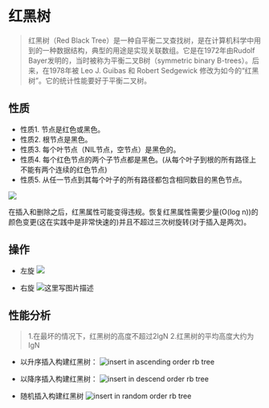 # 红黑树

>红黑树（Red Black Tree）是一种自平衡二叉查找树，是在计算机科学中用到的一种数据结构，典型的用途是实现关联数组。它是在1972年由Rudolf Bayer发明的，当时被称为平衡二叉B树（symmetric binary B-trees）。后来，在1978年被 Leo J. Guibas 和 Robert Sedgewick 修改为如今的“红黑树”。它的统计性能要好于平衡二叉树。

## 性质
- 性质1. 节点是红色或黑色。
- 性质2. 根节点是黑色。
- 性质3. 每个叶节点（NIL节点，空节点）是黑色的。
- 性质4. 每个红色节点的两个子节点都是黑色。(从每个叶子到根的所有路径上不能有两个连续的红色节点)
- 性质5. 从任一节点到其每个叶子的所有路径都包含相同数目的黑色节点。

![](D:\Users\lin.yang\Desktop\备忘录\Knowledge\Algorithm\红黑树\c4c218cb-8560-44fd-a82c-af416d747ac7.png)

在插入和删除之后，红黑属性可能变得违规。恢复红黑属性需要少量(O(log n))的颜色变更(这在实践中是非常快速的)并且不超过三次树旋转(对于插入是两次)。

## 操作

- 左旋
![](https://img-blog.csdn.net/20170323102309404?watermark/2/text/aHR0cDovL2Jsb2cuY3Nkbi5uZXQvU3VuX1RUVFQ=/font/5a6L5L2T/fontsize/400/fill/I0JBQkFCMA==/dissolve/70/gravity/SouthEast)

- 右旋
![这里写图片描述](https://img-blog.csdn.net/20170323102237896?watermark/2/text/aHR0cDovL2Jsb2cuY3Nkbi5uZXQvU3VuX1RUVFQ=/font/5a6L5L2T/fontsize/400/fill/I0JBQkFCMA==/dissolve/70/gravity/SouthEast)

## 性能分析

>1.在最坏的情况下，红黑树的高度不超过2lgN
>2.红黑树的平均高度大约为lgN


- 以升序插入构建红黑树：
![insert in ascending order rb tree](https://images0.cnblogs.com/blog/94031/201403/270025580618642.gif)

- 以降序插入构建红黑树：
![insert in descend order rb tree](https://images0.cnblogs.com/blog/94031/201403/270026409838794.gif)

- 随机插入构建红黑树
![insert in random order rb tree](https://images0.cnblogs.com/blog/94031/201403/270027259528290.gif)